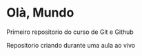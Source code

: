 # Olà, Mundo
 Primeiro repositorio do curso de Git e Github

 Repositorio criando durante uma aula ao vivo
